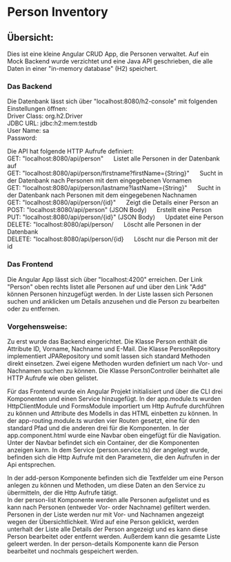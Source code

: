 # Person Inventory

## Übersicht:
Dies ist eine kleine Angular CRUD App, die Personen verwaltet. Auf ein Mock Backend wurde verzichtet und eine Java API geschrieben, die alle Daten in einer "in-memory database" (H2) speichert.

### Das Backend

Die Datenbank lässt sich über "localhost:8080/h2-console" mit folgenden Einstellungen öffnen:  
Driver Class: 	org.h2.Driver  
JDBC URL: 	jdbc:h2:mem:testdb  
User Name: 	sa  
Password:  

Die API hat folgende HTTP Aufrufe definiert:  
GET:	"localhost:8080/api/person"&nbsp;&nbsp;&nbsp;&nbsp;&nbsp;&nbsp;Listet alle Personen in der Datenbank auf  
GET:	"localhost:8080/api/person/firstname?firstName={String}"&nbsp;&nbsp;&nbsp;&nbsp;&nbsp;&nbsp;Sucht in der Datenbank nach Personen mit dem eingegebenen Vornamen  
GET:	"localhost:8080/api/person/lastname?lastName={String}"&nbsp;&nbsp;&nbsp;&nbsp;&nbsp;&nbsp;Sucht in der Datenbank nach Personen mit dem eingegebenen Nachnamen  
GET:	"localhost:8080/api/person/{id}"&nbsp;&nbsp;&nbsp;&nbsp;&nbsp;&nbsp;Zeigt die Details einer Person an  
POST:	"localhost:8080/api/person"	 (JSON Body)&nbsp;&nbsp;&nbsp;&nbsp;&nbsp;&nbsp;Erstellt eine Person  
PUT:	"localhost:8080/api/person/{id}" (JSON Body)&nbsp;&nbsp;&nbsp;&nbsp;&nbsp;&nbsp;Updatet eine Person  
DELETE:	"localhost:8080/api/person/&nbsp;&nbsp;&nbsp;&nbsp;&nbsp;&nbsp;Löscht alle Personen in der Datenbank  
DELETE: "localhost:8080/api/person/{id}&nbsp;&nbsp;&nbsp;&nbsp;&nbsp;&nbsp;Löscht nur die Person mit der id  



### Das Frontend 

Die Angular App lässt sich über "localhost:4200" erreichen. Der Link "Person" oben rechts listet alle Personen auf und über den Link "Add" können Personen hinzugefügt werden.
In der Liste lassen sich Personen suchen und anklicken um Details anzusehen und die Person zu bearbeiten oder zu entfernen.  


### Vorgehensweise:

Zu erst wurde das Backend eingerichtet. Die Klasse Person enthält die Attribute ID, Vorname, Nachname und E-Mail. Die Klasse PersonRepository implementiert JPARepository und somit lassen sich standard Methoden direkt einsetzen. Zwei eigene Methoden wurden definiert um nach Vor- und Nachnamen suchen zu können.
Die Klasse PersonController beinhaltet alle HTTP Aufrufe wie oben gelistet.  
  
Für das Frontend wurde ein Angular Projekt initialisiert und über die CLI drei Komponenten und einen Service hinzugefügt.
In der app.module.ts wurden HttpClientModule und FormsModule importiert um Http Aufrufe durchführen zu können und Attribute des Modells in das HTML einbetten zu können. In der app-routing.module.ts wurden vier Routen gesetzt, eine für den standard Pfad und die anderen drei für die Komponenten.
In der app.component.html wurde eine Navbar oben eingefügt für die Navigation. Unter der Navbar befindet sich ein Container, der die Komponenten anzeigen kann. In dem Service (person.service.ts) der angelegt wurde, befinden sich die Http Aufrufe mit den Parametern, die den Aufrufen in der Api entsprechen.  
  
In der add-person Komponente befinden sich die Textfelder um eine Person anlegen zu können und Methoden, um diese Daten an den Service zu übermitteln, der die Http Aufrufe tätigt.  
In der person-list Komponente werden alle Personen aufgelistet und es kann nach Personen (entweder Vor- order Nachname) gefiltert werden. Personen in der Liste werden nur mit Vor- und Nachnamen angezeigt wegen der Übersichtlichkeit. Wird auf eine Person geklickt, werden unterhalt der Liste alle Details der Person angezeigt und es kann diese Person bearbeitet oder entfernt werden. Außerdem kann die gesamte Liste geleert werden.
In der person-details Komponente kann die Person bearbeitet und nochmals gespeichert werden.
